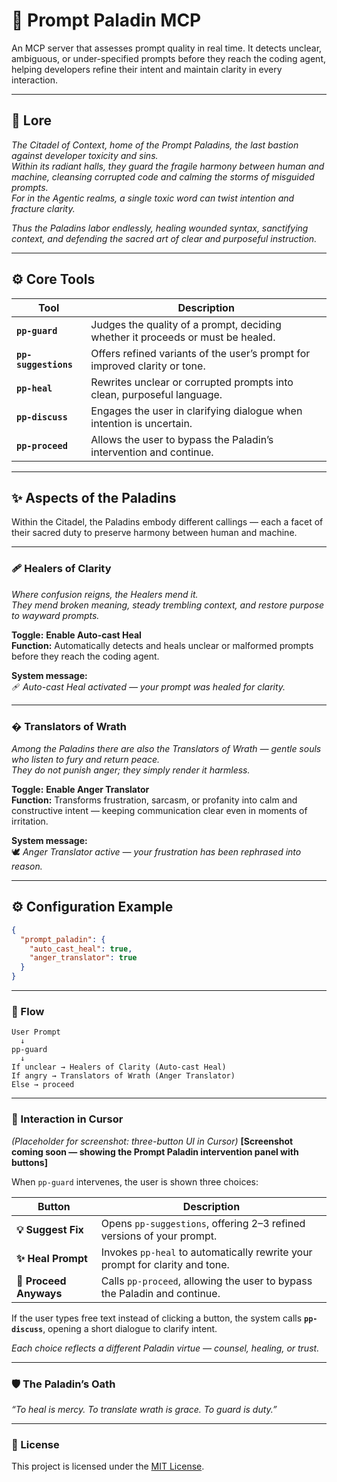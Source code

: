 # 🏰 Prompt Paladin MCP

An MCP server that assesses prompt quality in real time. It detects unclear, ambiguous, or under-specified prompts before they reach the coding agent, helping developers refine their intent and maintain clarity in every interaction.

---

## 📜 Lore

*The Citadel of Context, home of the Prompt Paladins, the last bastion against developer toxicity and sins.*  
*Within its radiant halls, they guard the fragile harmony between human and machine, cleansing corrupted code and calming the storms of misguided prompts.*  
*For in the Agentic realms, a single toxic word can twist intention and fracture clarity.*  

*Thus the Paladins labor endlessly, healing wounded syntax, sanctifying context, and defending the sacred art of clear and purposeful instruction.*

---

## ⚙️ Core Tools

| Tool | Description |
|------|-------------|
| **`pp-guard`** | Judges the quality of a prompt, deciding whether it proceeds or must be healed. |
| **`pp-suggestions`** | Offers refined variants of the user’s prompt for improved clarity or tone. |
| **`pp-heal`** | Rewrites unclear or corrupted prompts into clean, purposeful language. |
| **`pp-discuss`** | Engages the user in clarifying dialogue when intention is uncertain. |
| **`pp-proceed`** | Allows the user to bypass the Paladin’s intervention and continue. |

---

## ✨ Aspects of the Paladins

Within the Citadel, the Paladins embody different callings — each a facet of their sacred duty to preserve harmony between human and machine.

---

### 🩹 Healers of Clarity

*Where confusion reigns, the Healers mend it.*  
*They mend broken meaning, steady trembling context, and restore purpose to wayward prompts.*

**Toggle:** **Enable Auto-cast Heal**  
**Function:** Automatically detects and heals unclear or malformed prompts before they reach the coding agent.  

**System message:**  
🩹 *Auto-cast Heal activated — your prompt was healed for clarity.*

---

### �️ Translators of Wrath

*Among the Paladins there are also the Translators of Wrath — gentle souls who listen to fury and return peace.*  
*They do not punish anger; they simply render it harmless.*

**Toggle:** **Enable Anger Translator**  
**Function:** Transforms frustration, sarcasm, or profanity into calm and constructive intent — keeping communication clear even in moments of irritation.  

**System message:**  
🕊️ *Anger Translator active — your frustration has been rephrased into reason.*

---

## ⚙️ Configuration Example

```json
{
  "prompt_paladin": {
    "auto_cast_heal": true,
    "anger_translator": true
  }
}
````

---

### 🧭 Flow

```
User Prompt
  ↓
pp-guard
  ↓
If unclear → Healers of Clarity (Auto-cast Heal)
If angry → Translators of Wrath (Anger Translator)
Else → proceed
```

---

### 🧩 Interaction in Cursor

*(Placeholder for screenshot: three-button UI in Cursor)*
**[Screenshot coming soon — showing the Prompt Paladin intervention panel with buttons]**

When `pp-guard` intervenes, the user is shown three choices:

| Button                 | Description                                                                  |
| ---------------------- | ---------------------------------------------------------------------------- |
| **💡 Suggest Fix**     | Opens `pp-suggestions`, offering 2–3 refined versions of your prompt.        |
| **✨ Heal Prompt**      | Invokes `pp-heal` to automatically rewrite your prompt for clarity and tone. |
| **🚀 Proceed Anyways** | Calls `pp-proceed`, allowing the user to bypass the Paladin and continue.    |

If the user types free text instead of clicking a button, the system calls **`pp-discuss`**, opening a short dialogue to clarify intent.

*Each choice reflects a different Paladin virtue — counsel, healing, or trust.*

---

### 🛡️ The Paladin’s Oath

*“To heal is mercy. To translate wrath is grace. To guard is duty.”*

---

### 🧾 License

This project is licensed under the [MIT License](LICENSE).
